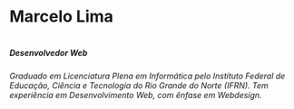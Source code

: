 # Marcelo Lima <h1>
##### Desenvolvedor Web <h5>

######  Graduado em Licenciatura Plena em Informática pelo Instituto Federal de Educação, Ciência e Tecnologia do Rio Grande do Norte (IFRN). Tem experiência em Desenvolvimento Web, com ênfase em Webdesign.<h6>
